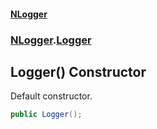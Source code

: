 #### [NLogger](./index.md 'index')
### [NLogger](./NLogger.md 'NLogger').[Logger](./NLogger-Logger.md 'NLogger.Logger')
## Logger() Constructor
Default constructor.  
```csharp
public Logger();
```
